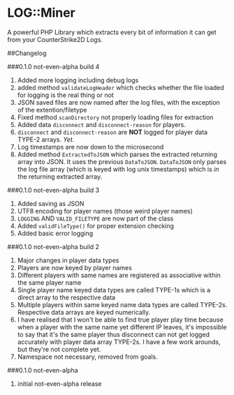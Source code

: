# LOG::Miner
A powerful PHP Library which extracts every bit of information it can get from your CounterStrike2D Logs.

##Changelog

###0.1.0 not-even-alpha build 4
1. Added more logging including debug logs
2. added method `validateLogHeader` which checks whether the file loaded for logging is the real thing or not
3. JSON saved files are now named after the log files, with the exception of the extention/filetype
4. Fixed method `scanDirectory` not properly loading files for extraction
5. Added data `disconnect` and `disconnect-reason` for players.
6. `disconnect` and `disconnect-reason` are **NOT** logged for player data TYPE-2 arrays. *Yet*.
7. Log timestamps are now down to the microsecond
8. Added method `ExtractedToJSON` which parses the extracted returning array into JSON. It uses the previous `DataToJSON`. `DataToJSON` only parses the log file array (which is keyed with log unix timestamps) which is *in* the returning extracted array.

###0.1.0 not-even-alpha build 3
1. Added saving as JSON
2. UTF8 encoding for player names (those weird player names)
3. `LOGGING` AND `VALID_FILETYPE` are now part of the class
4. Added `validFileType()` for proper extension checking
5. Added basic error logging

###0.1.0 not-even-alpha build 2
1. Major changes in player data types
2. Players are now keyed by player names
3. Different players with same names are registered as associative within the same player name
4. Single player name keyed data types are called TYPE-1s which is a direct array to the respective data
5. Multiple players within same keyed name data types are called TYPE-2s. Respective data arrays are keyed numerically.
6. I have realised that I won't be able to find true player play time because when a player with the same name yet different IP leaves, it's impossible to say that it's the same player thus disconnect can not get logged accurately with player data array TYPE-2s. I have a few work arounds, but they're not complete yet.
7. Namespace not necessary, removed from goals.

###0.1.0 not-even-alpha
1. initial not-even-alpha release